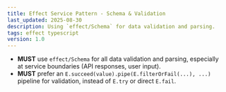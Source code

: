 ```yaml
---
title: Effect Service Pattern - Schema & Validation
last_updated: 2025-08-30
description: Using `effect/Schema` for data validation and parsing.
tags: effect typescript
version: 1.0
---
```


- **MUST** use `effect/Schema` for all data validation and parsing, especially at service boundaries (API responses, user input).
- **MUST** prefer an `E.succeed(value).pipe(E.filterOrFail(...), ...)` pipeline for validation, instead of `E.try` or direct `E.fail`.
